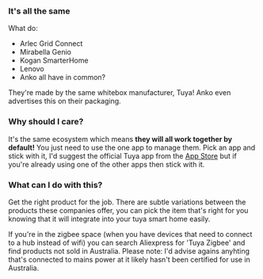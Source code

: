 ### It's all the same
What do:
- Arlec Grid Connect
- Mirabella Genio
- Kogan SmarterHome
- Lenovo
- Anko
all have in common?

They're made by the same whitebox manufacturer, Tuya!  Anko even advertises this on their packaging.

### Why should I care?

It's the same ecosystem which means **they will all work together by default!**  You just need to use the one app to manage them.  Pick an app and stick with it, I'd suggest the official Tuya app from the [App Store](https://apps.apple.com/au/app/tuya-smart/id1034649547) but if you're already using one of the other apps then stick with it.

### What can I do with this?
Get the right product for the job.  There are subtle variations between the products these companies offer, you can pick the item that's right for you knowing that it will integrate into your tuya smart home easily.

If you're in the zigbee space (when you have devices that need to connect to a hub instead of wifi) you can search Aliexpress for 'Tuya Zigbee' and find products not sold in Australia.  Please note: I'd advise agains anyhting that's connected to mains power at it likely hasn't been certified for use in Australia.